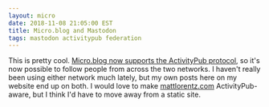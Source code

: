 ```yaml
---
layout: micro
date: 2018-11-08 21:05:00 EST
title: Micro.blog and Mastodon
tags: mastodon activitypub federation
---
```


This is pretty cool. [Micro.blog now supports the ActivityPub protocol](https://www.manton.org/2018/11/07/microblog-mastodon.html), so it's now possible to follow people from across the two networks. I haven't really been using either network much lately, but my own posts here on my website end up on both. I would love to make [mattlorentz.com](http://mattlorentz.com) ActivityPub-aware, but I think I'd have to move away from a static site.
